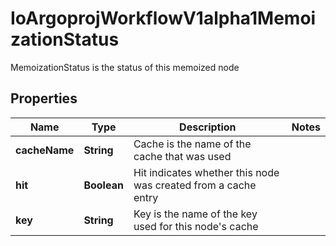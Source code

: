 

# IoArgoprojWorkflowV1alpha1MemoizationStatus

MemoizationStatus is the status of this memoized node

## Properties

Name | Type | Description | Notes
------------ | ------------- | ------------- | -------------
**cacheName** | **String** | Cache is the name of the cache that was used | 
**hit** | **Boolean** | Hit indicates whether this node was created from a cache entry | 
**key** | **String** | Key is the name of the key used for this node&#39;s cache | 



